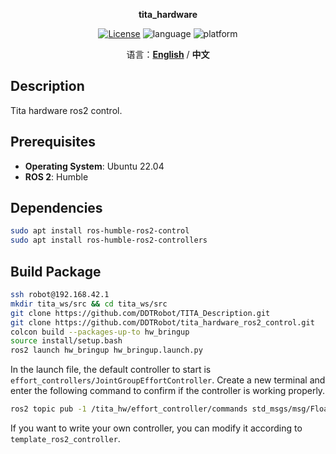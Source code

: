 <p align="center"><strong>tita_hardware</strong></p>
<p align="center"><a href="https://github.com/${YOUR_GIT_REPOSITORY}/blob/main/LICENSE"><img alt="License" src="https://img.shields.io/badge/License-Apache%202.0-orange"/></a>
<img alt="language" src="https://img.shields.io/badge/language-c++-red"/>
<img alt="platform" src="https://img.shields.io/badge/platform-linux-l"/>
</p>
<p align="center">
    语言：<a href="./docs/docs_en/README_EN.md"><strong>English</strong></a> / <strong>中文</strong>
</p>

## Description

Tita hardware ros2 control.

## Prerequisites

- **Operating System**: Ubuntu 22.04
- **ROS 2**: Humble
  
## Dependencies

```bash
sudo apt install ros-humble-ros2-control
sudo apt install ros-humble-ros2-controllers
```
## Build Package

```bash
ssh robot@192.168.42.1
mkdir tita_ws/src && cd tita_ws/src
git clone https://github.com/DDTRobot/TITA_Description.git
git clone https://github.com/DDTRobot/tita_hardware_ros2_control.git
colcon build --packages-up-to hw_bringup 
source install/setup.bash
ros2 launch hw_bringup hw_bringup.launch.py
```
In the launch file, the default controller to start is `effort_controllers/JointGroupEffortController`. Create a new terminal and enter the following command to confirm if the controller is working properly.
```bash
ros2 topic pub -1 /tita_hw/effort_controller/commands std_msgs/msg/Float64MultiArray "{data: [0.0, 0.0, 0.0, 0.0, 0.0, 0.0, 0.0, 0.5]}"
```

If you want to write your own controller, you can modify it according to `template_ros2_controller`.